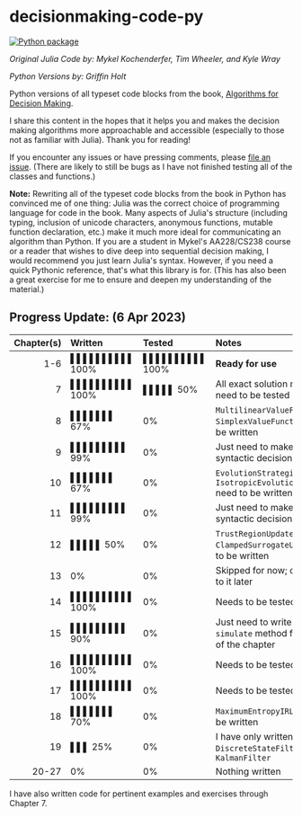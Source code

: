 # decisionmaking-code-py

[![Python package](https://github.com/griffinbholt/decisionmaking-code-py/actions/workflows/python-package.yml/badge.svg)](https://github.com/griffinbholt/decisionmaking-code-py/actions/workflows/python-package.yml)

*Original Julia Code by: Mykel Kochenderfer, Tim Wheeler, and Kyle Wray*

*Python Versions by: Griffin Holt*

Python versions of all typeset code blocks from the book, [Algorithms for Decision Making](https://algorithmsbook.com/).

I share this content in the hopes that it helps you and makes the decision making algorithms more approachable and accessible (especially to those not as familiar with Julia). Thank you for reading!

If you encounter any issues or have pressing comments, please [file an issue](https://github.com/griffinbholt/decisionmaking-code-py/issues/new/choose). (There are likely to still be bugs as I have not finished testing all of the classes and functions.)

**Note:** Rewriting all of the typeset code blocks from the book in Python has convinced me of one thing: Julia was the correct choice of programming language for code in the book. Many aspects of Julia's structure (including typing, inclusion of unicode characters, anonymous functions, mutable function declaration, etc.) make it much more ideal for communicating an algorithm than Python. If you are a student in Mykel's AA228/CS238 course or a reader that wishes to dive deep into sequential decision making, I would recommend you just learn Julia's syntax. However, if you need a quick Pythonic reference, that's what this library is for. (This has also been a great exercise for me to ensure and deepen my understanding of the material.)

## Progress Update: (6 Apr 2023)

| Chapter(s) | Written | Tested | Notes |
|--:|:--|:--|:--|
| 1-6 | ▌▌▌▌▌▌▌▌▌▌ 100% | ▌▌▌▌▌▌▌▌▌▌ 100% | **Ready for use** |
| 7 | ▌▌▌▌▌▌▌▌▌▌ 100% | ▌▌▌▌▌ 50% | All exact solution methods need to be tested |
| 8 | ▌▌▌▌▌▌▌ 67% | 0% | `MultilinearValueFunction` and `SimplexValueFunction` need to be written |
| 9 | ▌▌▌▌▌▌▌▌▌ 99% | 0% | Just need to make a few syntactic decisions |
| 10 | ▌▌▌▌▌▌▌ 67% | 0% | `EvolutionStrategies` and `IsotropicEvolutionStrategies` need to be written |
| 11 | ▌▌▌▌▌▌▌▌▌ 99% | 0% | Just need to make a few syntactic decisions |
| 12 | ▌▌▌▌▌ 50% | 0% | `TrustRegionUpdate` and `ClampedSurrogateUpdate` need to be written |
| 13 | 0% | 0% | Skipped for now; coming back to it later |
| 14 | ▌▌▌▌▌▌▌▌▌▌ 100% | 0% | Needs to be tested |
| 15 | ▌▌▌▌▌▌▌▌▌ 90% | 0% | Just need to write the `simulate` method from the end of the chapter |
| 16 | ▌▌▌▌▌▌▌▌▌▌ 100% | 0% | Needs to be tested |
| 17 | ▌▌▌▌▌▌▌▌▌▌ 100% | 0% | Needs to be tested |
| 18 | ▌▌▌▌▌▌▌ 70% | 0% | `MaximumEntropyIRL` needs to be written |
| 19 | ▌▌▌ 25% | 0% | I have only written `DiscreteStateFilter` and `KalmanFilter` |
| 20-27 | 0% | 0% | Nothing written |

I have also written code for pertinent examples and exercises through Chapter 7.